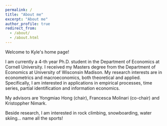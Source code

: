 ```yaml
---
permalink: /
title: "About me"
excerpt: "About me"
author_profile: true
redirect_from: 
  - /about/
  - /about.html
---
```


Welcome to Kyle's home page!

I am currently a 4-th year Ph.D. student in the Department of Economics at Cornell University. I received my Masters degree from the Department of Economics at University of Wisconsin Madison. My research interests are in econometrics and macroeconomics, both theoretical and applied. Specifically, I am interested in applications in empirical processes, time series, partial identification and information economics.

My advisors are Yongmiao Hong (chair), Francesca Molinari (co-chair) and Kristoppher Nimark.

Beside research, I am interested in rock climbing, snowboarding, water skiing... name all the sports!
